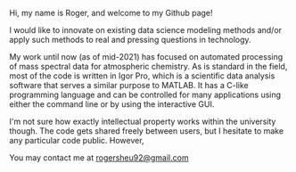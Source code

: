 Hi, my name is Roger, and welcome to my Github page!

I would like to innovate on existing data science modeling methods and/or apply such methods to real and pressing questions in technology.

My work until now (as of mid-2021) has focused on automated processing of mass spectral data for atmospheric chemistry. 
As is standard in the field, most of the code is written in Igor Pro, which is a scientific data analysis software that serves a similar purpose to MATLAB.
It has a C-like programming language and can be controlled for many applications using either the command line or by using the interactive GUI.

I'm not sure how exactly intellectual property works within the university though.
The code gets shared freely between users, but I hesitate to make any particular code public.
However, 

You may contact me at rogersheu92@gmail.com

<!---
rogersheu/rogersheu is a ✨ special ✨ repository because its `README.md` (this file) appears on your GitHub profile.
You can click the Preview link to take a look at your changes.
--->
